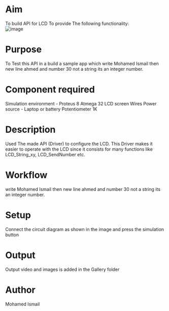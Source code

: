 # Aim
To build API for LCD To provide The following functionality:
<br>
![image](https://user-images.githubusercontent.com/64151841/169730869-e2bf27a9-ca8b-43c6-95b6-882b15b57376.png)
<br>

# Purpose
To Test this API in a build a sample app which write Mohamed Ismail then new line ahmed and number 30 
not a string its an integer number.
<br>

# Component required
Simulation environment - Proteus 8
Atmega 32
LCD screen
Wires
Power source - Laptop or battery
Potentiometer 1K
<br>

# Description
Used The made API (Driver) to configure the LCD. This Driver makes it easier to operate with the LCD since it consists for many functions like LCD_String_xy, LCD_SendNumber etc.
<br>

# Workflow
write Mohamed Ismail then new line ahmed and number 30 not a string its an integer number.
<br>

# Setup 
Connect the circuit diagram as shown in the image and press the simulation button

# Output
Output video and images is added in the Gallery folder
<br>

# Author
Mohamed Ismail
